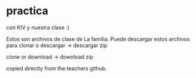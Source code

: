 # practica
 con KIV y nuestra clase :)

Estos son archivos de clase de La familia.
Puede descargar estos archivos para clonar o descargar -> descargar zip

clone or download -> download zip

copied directly from the teachers github.
